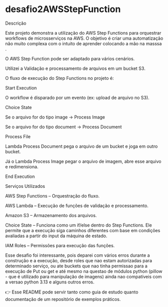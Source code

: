 # desafio2AWSStepFunction
Descrição

Este projeto demonstra a utilização do AWS Step Functions para orquestrar workflows de microsserviços na AWS. O objetivo é criar uma automatização não muito complexa com o intuito de aprender colocando a mão na masssa .

O AWS Step Function pode ser adaptado para vários cenários.

Utilizei a Validação e processamento de arquivos em um bucket S3.

O fluxo de execução do Step Functions no projeto é:

Start Execution

O workflow é disparado por um evento (ex: upload de arquivo no S3).

Choice State

Se o arquivo for do tipo image → Process Image

Se o arquivo for do tipo document → Process Document

Process File

Lambda Process Document pega o arquivo de um bucket e joga em outro bucket.

Já o Lambda Process Image pegar o arquivo de imagem, abre esse arquivo e redimensiona.

End Execution

Serviços Utilizados

AWS Step Functions – Orquestração do fluxo.

AWS Lambda – Execução de funções de validação e processamento.

Amazon S3 – Armazenamento dos arquivos.

Choice State – Funciona como um if/else dentro do Step Functions. Ele permite que a execução siga caminhos diferentes com base em condições avaliadas a partir do input da máquina de estado.

IAM Roles – Permissões para execução das funções.


Esse desafio foi interessante, pois deparei com vários erros durante a construção e a execução, desde roles que nao estam autorizadas para determinado serviço, ou ate buckets que nao tinha permissao para a execução
de Put ou get e até mesmo na questao de módulos python (pillow - que é utilizado para manipulação de imagens) ainda nao compatíveis com a versao python 3.13 e alguns outros erros.

👉 Esse README pode servir tanto como guia de estudo quanto documentação de um repositório de exemplos práticos.
